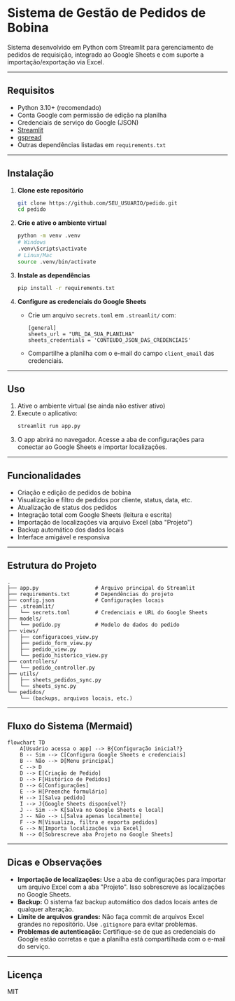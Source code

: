 # Sistema de Gestão de Pedidos de Bobina

Sistema desenvolvido em Python com Streamlit para gerenciamento de pedidos de requisição, integrado ao Google Sheets e com suporte a importação/exportação via Excel.

---

## Requisitos

- Python 3.10+ (recomendado)
- Conta Google com permissão de edição na planilha
- Credenciais de serviço do Google (JSON)
- [Streamlit](https://streamlit.io/)
- [gspread](https://gspread.readthedocs.io/)
- Outras dependências listadas em `requirements.txt`

---

## Instalação

1. **Clone este repositório**
   ```bash
   git clone https://github.com/SEU_USUARIO/pedido.git
   cd pedido
   ```

2. **Crie e ative o ambiente virtual**
   ```bash
   python -m venv .venv
   # Windows
   .venv\Scripts\activate
   # Linux/Mac
   source .venv/bin/activate
   ```

3. **Instale as dependências**
   ```bash
   pip install -r requirements.txt
   ```

4. **Configure as credenciais do Google Sheets**
   - Crie um arquivo `secrets.toml` em `.streamlit/` com:
     ```
     [general]
     sheets_url = "URL_DA_SUA_PLANILHA"
     sheets_credentials = 'CONTEUDO_JSON_DAS_CREDENCIAIS'
     ```
   - Compartilhe a planilha com o e-mail do campo `client_email` das credenciais.

---

## Uso

1. Ative o ambiente virtual (se ainda não estiver ativo)
2. Execute o aplicativo:
   ```bash
   streamlit run app.py
   ```
3. O app abrirá no navegador. Acesse a aba de configurações para conectar ao Google Sheets e importar localizações.

---

## Funcionalidades

- Criação e edição de pedidos de bobina
- Visualização e filtro de pedidos por cliente, status, data, etc.
- Atualização de status dos pedidos
- Integração total com Google Sheets (leitura e escrita)
- Importação de localizações via arquivo Excel (aba "Projeto")
- Backup automático dos dados locais
- Interface amigável e responsiva

---

## Estrutura do Projeto

```
.
├── app.py                  # Arquivo principal do Streamlit
├── requirements.txt        # Dependências do projeto
├── config.json             # Configurações locais
├── .streamlit/
│   └── secrets.toml        # Credenciais e URL do Google Sheets
├── models/
│   └── pedido.py           # Modelo de dados do pedido
├── views/
│   ├── configuracoes_view.py
│   ├── pedido_form_view.py
│   ├── pedido_view.py
│   └── pedido_historico_view.py
├── controllers/
│   └── pedido_controller.py
├── utils/
│   ├── sheets_pedidos_sync.py
│   └── sheets_sync.py
└── pedidos/
    └── (backups, arquivos locais, etc.)
```

---

## Fluxo do Sistema (Mermaid)

```mermaid
flowchart TD
    A[Usuário acessa o app] --> B{Configuração inicial?}
    B -- Sim --> C[Configura Google Sheets e credenciais]
    B -- Não --> D[Menu principal]
    C --> D
    D --> E[Criação de Pedido]
    D --> F[Histórico de Pedidos]
    D --> G[Configurações]
    E --> H[Preenche formulário]
    H --> I[Salva pedido]
    I --> J{Google Sheets disponível?}
    J -- Sim --> K[Salva no Google Sheets e local]
    J -- Não --> L[Salva apenas localmente]
    F --> M[Visualiza, filtra e exporta pedidos]
    G --> N[Importa localizações via Excel]
    N --> O[Sobrescreve aba Projeto no Google Sheets]
```

---

## Dicas e Observações

- **Importação de localizações:** Use a aba de configurações para importar um arquivo Excel com a aba "Projeto". Isso sobrescreve as localizações no Google Sheets.
- **Backup:** O sistema faz backup automático dos dados locais antes de qualquer alteração.
- **Limite de arquivos grandes:** Não faça commit de arquivos Excel grandes no repositório. Use `.gitignore` para evitar problemas.
- **Problemas de autenticação:** Certifique-se de que as credenciais do Google estão corretas e que a planilha está compartilhada com o e-mail do serviço.

---

## Licença

MIT
